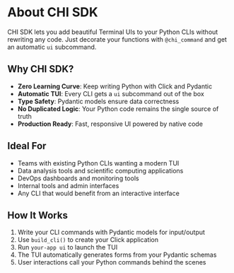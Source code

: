 # About CHI SDK

CHI SDK lets you add beautiful Terminal UIs to your Python CLIs without rewriting any code. Just decorate your functions with `@chi_command` and get an automatic `ui` subcommand.

## Why CHI SDK?

- **Zero Learning Curve**: Keep writing Python with Click and Pydantic
- **Automatic TUI**: Every CLI gets a `ui` subcommand out of the box
- **Type Safety**: Pydantic models ensure data correctness
- **No Duplicated Logic**: Your Python code remains the single source of truth
- **Production Ready**: Fast, responsive UI powered by native code

## Ideal For

- Teams with existing Python CLIs wanting a modern TUI
- Data analysis tools and scientific computing applications
- DevOps dashboards and monitoring tools
- Internal tools and admin interfaces
- Any CLI that would benefit from an interactive interface

## How It Works

1. Write your CLI commands with Pydantic models for input/output
2. Use `build_cli()` to create your Click application
3. Run `your-app ui` to launch the TUI
4. The TUI automatically generates forms from your Pydantic schemas
5. User interactions call your Python commands behind the scenes
